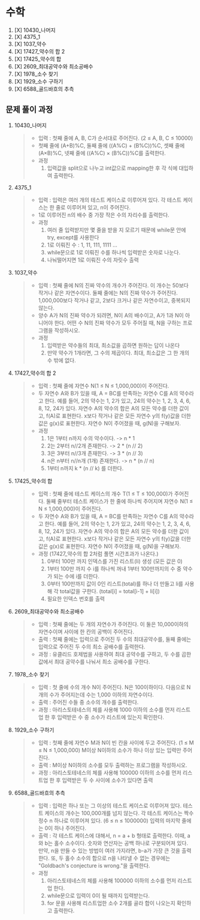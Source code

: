 # 수학
1. [X] 10430_나머지
1. [X] 4375_1
1. [X] 1037_약수
1. [X] 17427_약수의 합 2
1. [X] 17425_약수의 합
1. [X] 2609_최대공약수와 최소공배수
1. [X] 1978_소수 찾기
1. [X] 1929_소수 구하기
1. [X] 6588_골드바흐의 추측

## 문제 풀이 과정
1. 10430_나머지
    > - 입력 : 첫째 줄에 A, B, C가 순서대로 주어진다. (2 ≤ A, B, C ≤ 10000)
    > - 첫째 줄에 (A+B)%C, 둘째 줄에 ((A%C) + (B%C))%C, 셋째 줄에 (A×B)%C, 넷째 줄에 ((A%C) × (B%C))%C를 출력한다.
    > - 과정
    >    1. 입력값을 split으로 나누고 int값으로 mapping한 후 각 식에 대입하여 출력한다.
    
1. 4375_1
    > - 입력 : 입력은 여러 개의 테스트 케이스로 이루어져 있다. 각 테스트 케이스는 한 줄로 이루어져 있고, n이 주어진다.
    > - 1로 이루어진 n의 배수 중 가장 작은 수의 자리수를 출력한다.
    > - 과정
    >   1. 여러 줄 입력받지만 몇 줄을 받을 지 모르기 때문에 while문 안에 try, except를 사용한다
    >   2. 1로 이뤄진 수 : 1, 11, 111, 1111 ...
    >   3. while문으로 1로 이뤄진 수를 하나씩 입력받은 숫자로 나눈다.
    >   4. 나눠떨어지면 1로 이뤄진 수의 자릿수 출력
1. 1037_약수
    >- 입력 : 첫째 줄에 N의 진짜 약수의 개수가 주어진다. 이 개수는 50보다 작거나 같은 자연수이다. 둘째 줄에는 N의 진짜 약수가 주어진다. 1,000,000보다 작거나 같고, 2보다 크거나 같은 자연수이고, 중복되지 않는다.
    > - 양수 A가 N의 진짜 약수가 되려면, N이 A의 배수이고, A가 1과 N이 아니어야 한다. 어떤 수 N의 진짜 약수가 모두 주어질 때, N을 구하는 프로그램을 작성하시오.
    > - 과정
    >   1. 입력받은 약수들의 최대, 최소값을 곱하면 원하는 답이 나온다
    >   2. 만약 약수가 1개라면, 그 수의 제곱이다. 최대, 최소값은 그 한 개의 수 밖에 없다.

2. 17427_약수의 합 2
    >- 입력 : 첫째 줄에 자연수 N(1 ≤ N ≤ 1,000,000)이 주어진다.
    > - 두 자연수 A와 B가 있을 때, A = BC를 만족하는 자연수 C를 A의 약수라고 한다. 예를 들어, 2의 약수는 1, 2가 있고, 24의 약수는 1, 2, 3, 4, 6, 8, 12, 24가 있다. 자연수 A의 약수의 합은 A의 모든 약수를 더한 값이고, f(A)로 표현한다. x보다 작거나 같은 모든 자연수 y의 f(y)값을 더한 값은 g(x)로 표현한다.
    > 자연수 N이 주어졌을 때, g(N)을 구해보자.
    > - 과정
    >   1. 1은 1부터 n까지 수의 약수이다. -> n * 1
    >   2. 2는 2부터 n//2개 존재한다. -> 2 * (n // 2)
    >   3. 3은 3부터 n//3개 존재한다. -> 3 * (n // 3)
    >   4. n은 n부터 n//n개 (1개) 존재한다. -> n * (n // n)
    >   5. 1부터 n까지 k * (n // k) 를 더한다.
3. 17425_약수의 합
    >- 입력 : 첫째 줄에 테스트 케이스의 개수 T(1 ≤ T ≤ 100,000)가 주어진다. 둘째 줄부터 테스트 케이스가 한 줄에 하나씩 주어지며 자연수 N(1 ≤ N ≤ 1,000,000)이 주어진다.
    > - 두 자연수 A와 B가 있을 때, A = BC를 만족하는 자연수 C를 A의 약수라고 한다. 예를 들어, 2의 약수는 1, 2가 있고, 24의 약수는 1, 2, 3, 4, 6, 8, 12, 24가 있다. 자연수 A의 약수의 합은 A의 모든 약수를 더한 값이고, f(A)로 표현한다. x보다 작거나 같은 모든 자연수 y의 f(y)값을 더한 값은 g(x)로 표현한다.
    > 자연수 N이 주어졌을 때, g(N)을 구해보자.
    > - 과정 (17427_약수의 합 2처럼 풀면 시간초과가 나온다.)
    >   1. 0부터 100만 까지 인덱스를 가진 리스트(li) 생성 (모든 값은 0)
    >   2. 1부터 100만 까지 수 i를 하나씩 꺼내 1부터 100만까지의 수 중 약수가 되는 수에 i를 더한다. 
    >   3. 0부터 100만까지 값이 0인 리스트(total)를 하나 더 만들고 li를 사용해 각 total값을 구한다. (total[i] = total[i-1] + li[i])
    >   4. 필요한 인덱스 번호를 출력

4. 2609_최대공약수와 최소공배수
    >- 입력 : 첫째 줄에는 두 개의 자연수가 주어진다. 이 둘은 10,000이하의 자연수이며 사이에 한 칸의 공백이 주어진다.
    >- 출력 : 첫째 줄에는 입력으로 주어진 두 수의 최대공약수를, 둘째 줄에는 입력으로 주어진 두 수의 최소 공배수를 출력한다.
    >- 과정 : 유클리드 호제법을 사용하여 최대 공약수를 구하고, 두 수를 곱한 값에서 최대 공약수를 나눠서 최소 공배수를 구한다.

5. 1978_소수 찾기
    >- 입력 : 첫 줄에 수의 개수 N이 주어진다. N은 100이하이다. 다음으로 N개의 수가 주어지는데 수는 1,000 이하의 자연수이다.
    >- 출력 : 주어진 수들 중 소수의 개수를 출력한다.
    >- 과정 : 아리스토테네스의 체를 사용해 1000 이하의 소수를 먼저 리스트업 한 후 입력받은 수 중 소수가 리스트에 있는지 확인한다.

6. 1929_소수 구하기
    >- 입력 : 첫째 줄에 자연수 M과 N이 빈 칸을 사이에 두고 주어진다. (1 ≤ M ≤ N ≤ 1,000,000) M이상 N이하의 소수가 하나 이상 있는 입력만 주어진다.
    >- 출력 : M이상 N이하의 소수를 모두 출력하는 프로그램을 작성하시오.
    >- 과정 : 아리스토테네스의 체를 사용해 100000 이하의 소수를 먼저 리스트업 한 후 입력받은 두 수 사이에 소수가 있다면 출력
7.  6588_골드바흐의 추측
    >- 입력 : 입력은 하나 또는 그 이상의 테스트 케이스로 이루어져 있다. 테스트 케이스의 개수는 100,000개를 넘지 않는다.
    >   각 테스트 케이스는 짝수 정수 n 하나로 이루어져 있다. (6 ≤ n ≤ 1000000)
    >   입력의 마지막 줄에는 0이 하나 주어진다.
    >- 출력 : 각 테스트 케이스에 대해서, n = a + b 형태로 출력한다. 이때, a와 b는 홀수 소수이다. 숫자와 연산자는 공백 하나로 구분되어져 있다. 만약, n을 만들 수 있는 방법이 여러 가지라면, b-a가 가장 큰 것을 출력한다. 또, 두 홀수 소수의 합으로 n을 나타낼 수 없는 경우에는 "Goldbach's conjecture is wrong."을 출력한다.
    >- 과정
    >   1. 아리스토테네스의 체를 사용해 100000 이하의 소수를 먼저 리스트업 한다.
    >   2. while문으로 입력이 0이 될 때까지 입력받는다.
    >   3. for 문을 사용해 리스트업한 소수 2개를 골라 합이 나오는지 확인하고 출력한다.